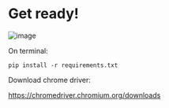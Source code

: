 # Get ready!

![image](https://lh3.googleusercontent.com/LA_qojReniY5XNS_Zdq9-dYK5M6B2LhxauGGjjvyKeWMFw6cOPad5KB6rpEedA75vreyaolvnmdWKy2C8sQ1K7BKUxZ4ehmN_WiAdnqeBUrARuAlEPnNlJZ8nV1uCwSXofCseag1H_LThVB6gm_05XUGR_XCkBklOKdDb7VTPoSFvQQp9e6FSOtcSeTig3RYRHIAgD0uIuEa0ycZvtnP_2cV-94pOi7bIlGmJgWp_IupuKU-MyuU42UW_IyWOj3OT6qfW1Gcky1KtsYnsa3P9mDJ4BoGAqC-kj2jHuKvPfuuMF9j04lk1TVwzEyCMqsE1zuDGx6HerCOpoAMVZFaVjb6Hiuyze5fEP1Bw05EWkrRcHxXt7a2-yykzDNfSPpV-ORvwKnczgLk6ouFDOHamTPcIAgKPZJXLpIL7RbKj7-2Vzf7o_vM8eYzHBBDNFThjqLSXG7xr8b_k-x48ErGVY57juwgla-ZBwYKofz9BcYMhESAEgNKv1eP788L5khX7K77exw2_MFmLbOmnpt8ZM1qfvcHKamkNmdH0wM58Z36D0Pvr1ptODSqn1AL3smpiQQE_ota5hWSIgaEsDrAfo_ssCLF18ZSWFJqknK6g5v4mDsYY60LltEIZQ38-XIVhOqNIUtfbQTUzK8UjpBQgvW7pN9MaJviJKrwY7EJPGAtqCy51ioW8YorT3YkEA7MXL4Vg4KrIQWHtQtMUiFTAcBGoGgsEFwxPu2nEkXwXA_gauDRoM_h9cw8_LvuPJurZfIFOpAqva0rrbc04pzjDlNuIXFE2T-YcH9_btP8V8t2258wVEZnQDjna1oJ9d2sMTk0y9zFeVphDYCf5NKo0bAp_NV-yE8E8luRflTXsmoo9jxPBBzg_XwYjjHCnYCVNZqQeXryGb-wJEKkbeEGtekTeAF66B5MAgp8eCF26DSR-U931w=w1648-h848-s-no?authuser=0)

On terminal:

`pip install -r requirements.txt`

Download chrome driver:

https://chromedriver.chromium.org/downloads
